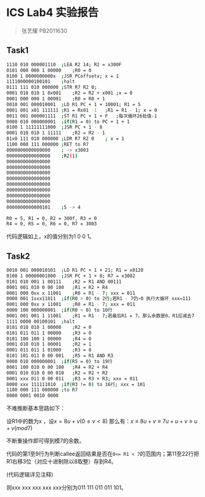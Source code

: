 # ICS Lab4 实验报告

> 张艺耀 PB2011630

## Task1

```bash
1110 010 000001110	;LEA R2 14; R2 = x300F 
0101 000 000 1 00000	;R0 = 0
0100 1 0000000000x	;JSR PCoffsetx; x = 1
1111000000100101	;halt
0111 111 010 000000	;STR R7 R2 0;
0001 010 010 1 0x001	;R2 = R2 + x001	;x = 0
0001 000 000 1 00001	;R0 = R0 + 1
0010 001 000010001	;LD R1 PC + 1 + 10001; R1 = 5
0001 001 x01 111111	;R1 = Rx01 -1	;R1 = R1 - 1; x = 0
0011 001 000001111	;ST R1 PC + 1 + F	;每次循环26处值-1
0000 010 000000001	;if(R1 = 0) to PC + 1 + 1
0100 1 11111111000	;JSR PC + 1 - 8
0001 010 010 1 11111	;R2 = R2 - 1
01x0 111 010 000000	;LDR R7 R2 0	; x = 1
1100 000 111 000000	;RET to R7
0000000000000000	; -> x3003
0000000000000000	;R2(1)
0000000000000000
0000000000000000
0000000000000000
0000000000000000
0000000000000000
0000000000000000
0000000000000000
0000000000000000
0000000000000101	;5 -> 4
```

```bash
R0 = 5, R1 = 0, R2 = 300f, R3 = 0
R4 = 0, R5 = 0, R6 = 0, R7 = 3003
```

代码逻辑如上，x的值分别为1 0 0 1。

## Task2

```bash
0010 001 000010101	;LD R1 PC + 1 + 21; R1 = x0120
0100 1 00000001000	;JSR PC + 1 + 8; R7 = x3002
0101 010 001 1 00111	;R2 = R1 AND 00111
0001 001 010 0 00 100	;R1 = R2 + R4
0001 000 0xx x 11001	;R0 = R1 - 7; xxx = 011
0000 001 1xxx11011	;if(R0 > 0) to 2行;若R1 - 7仍>0 执行大循环 xxx=111
0001 000 0xx x 11001	;R0 = R1 - 7; xxx = 011
0000 100 000000001	;if(R0 < 0) to 10行
0001 001 001 1 11001	;R1 = R1 - 7;若最后R1 = 7，那么余数是0，R1应减去7
1111 0000 00100101	;halt
0101 010 010 1 00000	;R2 = 0
0101 011 011 1 00000	;R3 = 0
0101 100 100 1 00000	;R4 = 0
0001 010 010 1 00001	;R2 = 1
0001 011 011 1 01000	;R3 = 8
0101 101 011 0 00 001	;R5 = R1 AND R3
0000 010 000000001	;if(R5 = 0) to 19行
0001 100 010 0 00 100	;R4 = R2 + R4
0001 010 010 0 00 010	;R2 = R2 + R2
0001 xxx 011 0 00 011	;R3 = R3 + R3; xxx = 011
0000 xxx 111111010	;if(R3 != 0) to 16行; xxx = 101
1100 000 111 000000	;to R7
0000 0001 0010 0000
```

不难推断基本思路如下：

设R1中的数为x ，设${x = 8u + v (0\le v < 8)}$ 那么有：${x \equiv 8u + v \equiv 7u + u + v \equiv u + v (mod 7)}$

不断重操作即可得到模7的余数。

代码的第1至9行为判断callee返回结果是否在`0<= R1 < 7`的范围内；第11至22行把R1右移3位（对应十进制除以8取整）存到R4。

(代码逻辑详见注释)

则xxx xxx xxx xxx xxx分别为011 111 011 011 101。